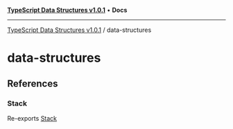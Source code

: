 [**TypeScript Data Structures v1.0.1**](../README.md) • **Docs**

***

[TypeScript Data Structures v1.0.1](../modules.md) / data-structures

# data-structures

## References

### Stack

Re-exports [Stack](stack/classes/Stack.md)
